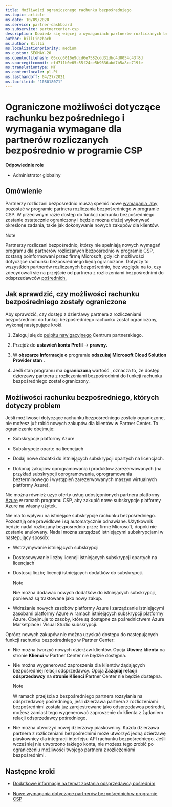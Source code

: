 ```yaml
---
title: Możliwości ograniczonego rachunku bezpośredniego
ms.topic: article
ms.date: 10/09/2020
ms.service: partner-dashboard
ms.subservice: partnercenter-csp
description: Dowiedz się więcej o wymaganiach partnerów rozliczanych bezpośrednio w programie CSP i o tym, co należy zrobić, aby uniknąć ograniczenia możliwości. Dowiedz się, czy Twoje możliwości zostały ograniczone.
author: billLinzbach
ms.author: BillLi
ms.localizationpriority: medium
ms.custom: SEOMAY.20
ms.openlocfilehash: 05ccc6016e9dcd6e7582cdd31dbc4d0054c43f8d
ms.sourcegitcommit: efd711b0e65c55f24ce5b9636abd7b5a8cc719fe
ms.translationtype: MT
ms.contentlocale: pl-PL
ms.lasthandoff: 04/27/2021
ms.locfileid: "108018071"
---
```

# <a name="restricted-direct-bill-capabilities-and-the-requirements-needed-for-csp-direct-bill-partners"></a>Ograniczone możliwości dotyczące rachunku bezpośredniego i wymagania wymagane dla partnerów rozliczanych bezpośrednio w programie CSP

**Odpowiednie role**

- Administrator globalny

## <a name="overview"></a>Omówienie

Partnerzy rozliczani bezpośrednio muszą spełnić nowe [wymagania, aby](direct-partner-new-requirements.md) pozostać w programie partnera rozliczania bezpośredniego w programie CSP. W przeciwnym razie dostęp do funkcji rachunku bezpośredniego zostanie ostatecznie ograniczony i będzie można dłużej wykonywać określone zadania, takie jak dokonywanie nowych zakupów dla klientów.

> [!Note]
> Partnerzy rozliczani bezpośrednio, którzy nie spełniają nowych wymagań programu dla partnerów rozliczanych bezpośrednio w programie CSP, zostaną poinformowani przez firmę Microsoft, gdy ich możliwości dotyczące rachunku bezpośredniego będą ograniczone. Dotyczy to wszystkich partnerów rozliczanych bezpośrednio, bez względu na to, czy zdecydowali się na przejście od partnera z rozliczeniami bezpośrednimi do odsprzedawców [pośrednich.](transition-direct-to-indirect.md)  

## <a name="how-to-tell-if-your-direct-bill-capabilities-has-been-restricted"></a>Jak sprawdzić, czy możliwości rachunku bezpośredniego zostały ograniczone

Aby sprawdzić, czy dostęp z dzierżawy partnera z rozliczeniami bezpośrednimi do funkcji bezpośredniego rachunku został ograniczony, wykonaj następujące kroki.

1. Zaloguj się do [pulpitu nawigacyjnego](https://partner.microsoft.com/dashboard) Centrum partnerskiego.

2. Przejdź do **ustawień konta Profil**  ->  **prawny.**

3. W **obszarze Informacje o** programie **odszukaj Microsoft Cloud Solution Provider stan .**

4. Jeśli stan programu ma **ograniczoną** wartość , oznacza to, że dostęp dzierżawy partnera z rozliczeniami bezpośrednimi do funkcji rachunku bezpośredniego został ograniczony.

## <a name="affected-direct-bill-capabilities"></a>Możliwości rachunku bezpośredniego, których dotyczy problem

Jeśli możliwości dotyczące rachunku bezpośredniego zostały ograniczone, nie możesz już robić nowych zakupów dla klientów w Partner Center. To ograniczenie obejmuje:

- Subskrypcje platformy Azure

- Subskrypcje oparte na licencjach

- Dodaj nowe dodatki do istniejących subskrypcji opartych na licencjach.

- Dokonaj zakupów oprogramowania i produktów zarezerwowanych (na przykład subskrypcji oprogramowania, oprogramowania bezterminowego i wystąpień zarezerwowanych maszyn wirtualnych platformy Azure).

Nie można również użyć oferty usług udostępnionych partnera platformy [Azure](shared-services.md) w ramach programu CSP, aby zakupić nowe subskrypcje platformy Azure na własny użytek.

Nie ma to wpływu na istniejące subskrypcje rachunku bezpośredniego. Pozostają one prawidłowe i są automatycznie odnawiane. Użytkownik będzie nadal rozliczany bezpośrednio przez firmę Microsoft, dopóki nie zostanie anulowany. Nadal można zarządzać istniejącymi subskrypcjami w następujący sposób:

- Wstrzymywanie istniejących subskrypcji

- Dostosowywanie liczby licencji istniejących subskrypcji opartych na licencjach

- Dostosuj liczbę licencji istniejących dodatków do subskrypcji. 

    >[!Note]
    >Nie można dodawać nowych dodatków do istniejących subskrypcji, ponieważ są traktowane jako nowy zakup.

- Wdrażanie nowych zasobów platformy Azure i zarządzanie istniejącymi zasobami platformy Azure w ramach istniejących subskrypcji platformy Azure. Obejmuje to zasoby, które są dostępne za pośrednictwem Azure Marketplace i Visual Studio subskrypcji.

Oprócz nowych zakupów nie można uzyskać dostępu do następujących funkcji rachunku bezpośredniego w Partner Center:

- Nie można tworzyć nowych dzierżaw klientów. Opcja **Utwórz klienta** na stronie **Klienci** w Partner Center nie będzie dostępna.

- Nie można wygenerować zaproszenia dla klientów żądających bezpośredniej relacji odsprzedawcy. Opcja **Zażądaj relacji odsprzedawcy** na **stronie Klienci** Partner Center nie będzie dostępna.

    >[!NOTE]
    >W ramach przejścia z bezpośredniego partnera rozsyłania na odsprzedawcę pośredniego, jeśli dzierżawa partnera z rozliczeniami bezpośrednimi została już zarejestrowane jako odsprzedawca pośredni, możesz zamiast tego wygenerować zaproszenie do klienta z żądaniem relacji odsprzedawcy pośredniego.

- Nie można utworzyć nowej dzierżawy piaskownicy. Każda dzierżawa partnera z rozliczeniami bezpośrednimi może utworzyć jedną dzierżawę piaskownicy dla integracji interfejsu API rachunku bezpośredniego. Jeśli wcześniej nie utworzono takiego konta, nie możesz tego zrobić po ograniczeniu możliwości twojego partnera z rozliczeniami bezpośrednimi.  

## <a name="next-steps"></a>Następne kroki

- [Dodatkowe informacje na temat zostania odsprzedawcą pośrednim](https://assetsprod.microsoft.com/csp-directbill-to-indirect-transition.pdf)

- [Nowe wymagania dotyczące partnerów bezpośrednich w programie CSP](direct-partner-new-requirements.md)
